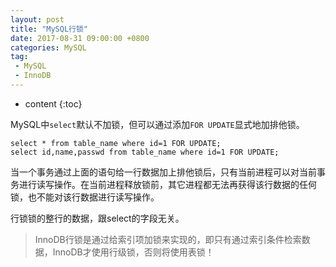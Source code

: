```yaml
---
layout: post
title: "MySQL行锁"
date: 2017-08-31 09:00:00 +0800 
categories: MySQL
tag:
 - MySQL
 - InnoDB
---
```

* content
{:toc}

MySQL中`select`默认不加锁，但可以通过添加`FOR UPDATE`显式地加排他锁。
```
select * from table_name where id=1 FOR UPDATE;
select id,name,passwd from table_name where id=1 FOR UPDATE;
```

当一个事务通过上面的语句给一行数据加上排他锁后，只有当前进程可以对当前事务进行读写操作。在当前进程释放锁前，其它进程都无法再获得该行数据的任何锁，也不能对该行数据进行读写操作。

行锁锁的整行的数据，跟select的字段无关。

> InnoDB行锁是通过给索引项加锁来实现的，即只有通过索引条件检索数据，InnoDB才使用行级锁，否则将使用表锁！


